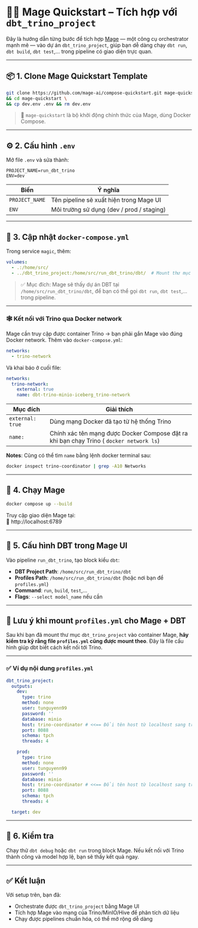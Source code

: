 # 🧙‍♂️ Mage Quickstart – Tích hợp với `dbt_trino_project`

Đây là hướng dẫn từng bước để tích hợp [Mage](https://github.com/mage-ai/mage-ai) — một công cụ orchestrator mạnh mẽ — vào dự án `dbt_trino_project`, giúp bạn dễ dàng chạy `dbt run`, `dbt build`, `dbt test`,... trong pipeline có giao diện trực quan.

---

## 📦 1. Clone Mage Quickstart Template

```bash
git clone https://github.com/mage-ai/compose-quickstart.git mage-quickstart \
&& cd mage-quickstart \
&& cp dev.env .env && rm dev.env
```

> 📝 `mage-quickstart` là bộ khởi động chính thức của Mage, dùng Docker Compose.

---

## ⚙️ 2. Cấu hình `.env`

Mở file `.env` và sửa thành:

```env
PROJECT_NAME=run_dbt_trino
ENV=dev
```

| Biến | Ý nghĩa |
|------|--------|
| `PROJECT_NAME` | Tên pipeline sẽ xuất hiện trong Mage UI |
| `ENV` | Môi trường sử dụng (dev / prod / staging) |

---

## 🔧 3. Cập nhật `docker-compose.yml`

Trong service `magic`, thêm:

```yaml
volumes:
  - .:/home/src/
  - ../dbt_trino_project:/home/src/run_dbt_trino/dbt/  # Mount thư mục DBT vào trong Mage
```

> ✅ Mục đích: Mage sẽ thấy dự án DBT tại `/home/src/run_dbt_trino/dbt`, để bạn có thể gọi `dbt run`, `dbt test`,... trong pipeline.

---

### 🕸️ Kết nối với Trino qua Docker network

Mage cần truy cập được container Trino → bạn phải gắn Mage vào đúng Docker network. Thêm vào `docker-compose.yml`:

```yaml
networks:
  - trino-network
```

Và khai báo ở cuối file:

```yaml
networks:
  trino-network:
    external: true
    name: dbt-trino-minio-iceberg_trino-network
```

| Mục đích | Giải thích |
|---------|------------|
| `external: true` | Dùng mạng Docker đã tạo từ hệ thống Trino |
| `name:` | Chính xác tên mạng được Docker Compose đặt ra khi bạn chạy Trino ( `docker network ls`)  |


**Notes**: Cũng có thể tìm `name` bằng lệnh docker terminal sau:

```bash
docker inspect trino-coordinator | grep -A10 Networks
```

---

## 🚀 4. Chạy Mage

```bash
docker compose up --build
```

Truy cập giao diện Mage tại:  
🔗 http://localhost:6789

---

## 🧠 5. Cấu hình DBT trong Mage UI

Vào pipeline `run_dbt_trino`, tạo block kiểu `dbt`:

- **DBT Project Path**: `/home/src/run_dbt_trino/dbt`
- **Profiles Path**: `/home/src/run_dbt_trino/dbt` (hoặc nơi bạn để `profiles.yml`)
- **Command**: `run`, `build`, `test`,...
- **Flags**: `--select model_name` nếu cần

---

## 📄 Lưu ý khi mount `profiles.yml` cho Mage + DBT

Sau khi bạn đã mount thư mục `dbt_trino_project` vào container Mage, **hãy kiểm tra kỹ rằng file `profiles.yml` cũng được mount theo**. Đây là file cấu hình giúp dbt biết cách kết nối tới Trino.

---

### ✅ Ví dụ nội dung `profiles.yml`

```yaml
dbt_trino_project:
  outputs:
    dev:
      type: trino
      method: none  
      user: tunguyenn99
      password: '' 
      database: minio
      host: trino-coordinator # <<== Đổi tên host từ localhost sang trino-coordinator do đã mở kết nối mạng docker
      port: 8088
      schema: tpch
      threads: 4

    prod:
      type: trino
      method: none
      user: tunguyenn99
      password: ''
      database: minio
      host: trino-coordinator # <<== Đổi tên host từ localhost sang trino-coordinator do đã mở kết nối mạng docker
      port: 8088
      schema: tpch
      threads: 4

  target: dev
```

---

## 🧪 6. Kiểm tra

Chạy thử `dbt debug` hoặc `dbt run` trong block Mage. Nếu kết nối với Trino thành công và model hợp lệ, bạn sẽ thấy kết quả ngay.

---

## ✅ Kết luận

Với setup trên, bạn đã:

- Orchestrate được `dbt_trino_project` bằng Mage UI
- Tích hợp Mage vào mạng của Trino/MinIO/Hive để phân tích dữ liệu
- Chạy được pipelines chuẩn hóa, có thể mở rộng dễ dàng